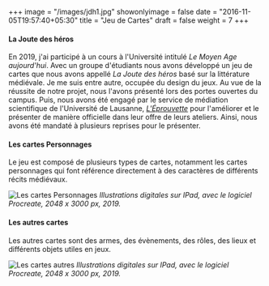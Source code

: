 +++
image = "/images/jdh1.jpg"
showonlyimage = false
date = "2016-11-05T19:57:40+05:30"
title = "Jeu de Cartes"
draft = false
weight = 7
+++
#### La Joute des héros

En 2019, j'ai participé à un cours à l'Université intitulé _Le Moyen Age aujourd'hui_. Avec un groupe d'étudiants nous avons développé un jeu de cartes que nous avons appellé _La Joute des héros_ basé sur la littérature médiévale. Je me suis entre autre, occupée du design du jeux. Au vue de la réussite de notre projet, nous l'avons présenté lors des portes ouvertes du campus. Puis, nous avons été engagé par le service de médiation scientifique de l'Université de Lausanne, [_L'Éprouvette_](https://www.eprouvette-unil.ch/evenement/la-joute-des-heros/) pour l'améliorer et le présenter de manière officielle dans leur offre de leurs ateliers. Ainsi, nous avons été mandaté à plusieurs reprises pour le présenter.

#### Les cartes Personnages
Le jeu est composé de plusieurs types de cartes, notamment les cartes personnages qui font référence directement à des caractères de différents récits médiévaux. 

![Les cartes Personnages](/images/cartes1.png "Les cartes personnages")
_Illustrations digitales sur IPad, avec le logiciel Procreate, 2048 x 3000 px, 2019._

#### Les autres cartes 

Les autres cartes sont des armes, des évènements, des rôles, des lieux et différents objets utiles en jeux. 

![Les cartes autres](/images/cartes2.png "Les autres cartes")
_Illustrations digitales sur IPad, avec le logiciel Procreate, 2048 x 3000 px, 2019._

